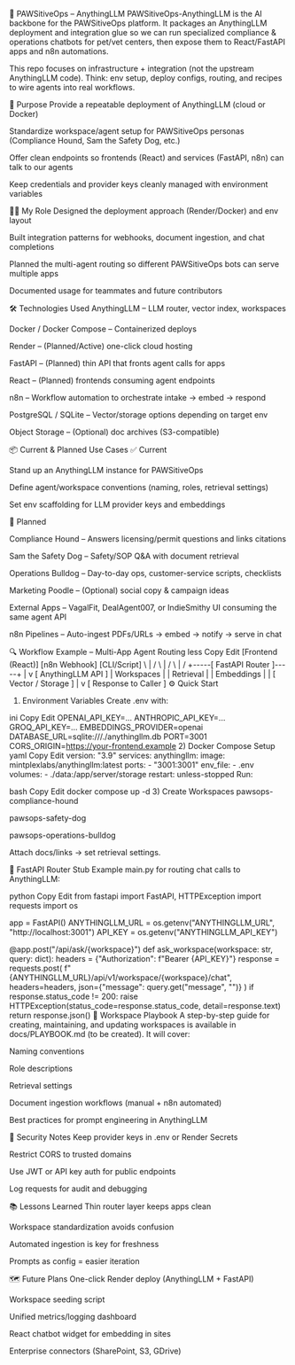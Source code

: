 🐾 PAWSitiveOps – AnythingLLM
PAWSitiveOps-AnythingLLM is the AI backbone for the PAWSitiveOps platform.
It packages an AnythingLLM deployment and integration glue so we can run specialized compliance & operations chatbots for pet/vet centers, then expose them to React/FastAPI apps and n8n automations.

This repo focuses on infrastructure + integration (not the upstream AnythingLLM code).
Think: env setup, deploy configs, routing, and recipes to wire agents into real workflows.

🎯 Purpose
Provide a repeatable deployment of AnythingLLM (cloud or Docker)

Standardize workspace/agent setup for PAWSitiveOps personas (Compliance Hound, Sam the Safety Dog, etc.)

Offer clean endpoints so frontends (React) and services (FastAPI, n8n) can talk to our agents

Keep credentials and provider keys cleanly managed with environment variables

👨‍💻 My Role
Designed the deployment approach (Render/Docker) and env layout

Built integration patterns for webhooks, document ingestion, and chat completions

Planned the multi-agent routing so different PAWSitiveOps bots can serve multiple apps

Documented usage for teammates and future contributors

🛠️ Technologies Used
AnythingLLM – LLM router, vector index, workspaces

Docker / Docker Compose – Containerized deploys

Render – (Planned/Active) one-click cloud hosting

FastAPI – (Planned) thin API that fronts agent calls for apps

React – (Planned) frontends consuming agent endpoints

n8n – Workflow automation to orchestrate intake → embed → respond

PostgreSQL / SQLite – Vector/storage options depending on target env

Object Storage – (Optional) doc archives (S3-compatible)

📦 Current & Planned Use Cases
✅ Current

Stand up an AnythingLLM instance for PAWSitiveOps

Define agent/workspace conventions (naming, roles, retrieval settings)

Set env scaffolding for LLM provider keys and embeddings

🚀 Planned

Compliance Hound – Answers licensing/permit questions and links citations

Sam the Safety Dog – Safety/SOP Q&A with document retrieval

Operations Bulldog – Day-to-day ops, customer-service scripts, checklists

Marketing Poodle – (Optional) social copy & campaign ideas

External Apps – VagalFit, DealAgent007, or IndieSmithy UI consuming the same agent API

n8n Pipelines – Auto-ingest PDFs/URLs → embed → notify → serve in chat

🔍 Workflow Example – Multi-App Agent Routing
less
Copy
Edit
[Frontend (React)]  [n8n Webhook]  [CLI/Script]
        \              |               /
         \             |              /
          \            |             /
           +-----[ FastAPI Router ]-----+
                         |
                         v
                [ AnythingLLM API ]
                 |   Workspaces   |
                 |   Retrieval    |
                 |   Embeddings   |
                         |
                [ Vector / Storage ]
                         |
                         v
               [ Response to Caller ]
⚙️ Quick Start
1) Environment Variables
Create .env with:

ini
Copy
Edit
OPENAI_API_KEY=...
ANTHROPIC_API_KEY=...
GROQ_API_KEY=...
EMBEDDINGS_PROVIDER=openai
DATABASE_URL=sqlite:///./anythingllm.db
PORT=3001
CORS_ORIGIN=https://your-frontend.example
2) Docker Compose Setup
yaml
Copy
Edit
version: "3.9"
services:
  anythingllm:
    image: mintplexlabs/anythingllm:latest
    ports:
      - "3001:3001"
    env_file:
      - .env
    volumes:
      - ./data:/app/server/storage
    restart: unless-stopped
Run:

bash
Copy
Edit
docker compose up -d
3) Create Workspaces
pawsops-compliance-hound

pawsops-safety-dog

pawsops-operations-bulldog

Attach docs/links → set retrieval settings.

🐍 FastAPI Router Stub
Example main.py for routing chat calls to AnythingLLM:

python
Copy
Edit
from fastapi import FastAPI, HTTPException
import requests
import os

app = FastAPI()
ANYTHINGLLM_URL = os.getenv("ANYTHINGLLM_URL", "http://localhost:3001")
API_KEY = os.getenv("ANYTHINGLLM_API_KEY")

@app.post("/api/ask/{workspace}")
def ask_workspace(workspace: str, query: dict):
    headers = {"Authorization": f"Bearer {API_KEY}"}
    response = requests.post(
        f"{ANYTHINGLLM_URL}/api/v1/workspace/{workspace}/chat",
        headers=headers,
        json={"message": query.get("message", "")}
    )
    if response.status_code != 200:
        raise HTTPException(status_code=response.status_code, detail=response.text)
    return response.json()
📒 Workspace Playbook
A step-by-step guide for creating, maintaining, and updating workspaces is available in docs/PLAYBOOK.md (to be created).
It will cover:

Naming conventions

Role descriptions

Retrieval settings

Document ingestion workflows (manual + n8n automated)

Best practices for prompt engineering in AnythingLLM

🔐 Security Notes
Keep provider keys in .env or Render Secrets

Restrict CORS to trusted domains

Use JWT or API key auth for public endpoints

Log requests for audit and debugging

📚 Lessons Learned
Thin router layer keeps apps clean

Workspace standardization avoids confusion

Automated ingestion is key for freshness

Prompts as config = easier iteration

🗺️ Future Plans
One-click Render deploy (AnythingLLM + FastAPI)

Workspace seeding script

Unified metrics/logging dashboard

React chatbot widget for embedding in sites

Enterprise connectors (SharePoint, S3, GDrive)









